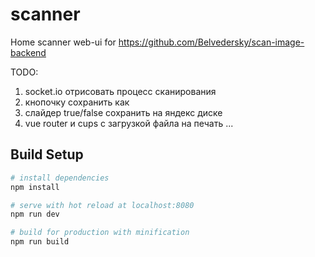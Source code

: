 # scanner

Home scanner web-ui for https://github.com/Belvedersky/scan-image-backend

TODO:

1. socket.io отрисовать процесс сканирования
2. кнопочку сохранить как
3. слайдер true/false сохранить на яндекс диске
4. vue router и сups с загрузкой файла на печать
...


## Build Setup

``` bash
# install dependencies
npm install

# serve with hot reload at localhost:8080
npm run dev

# build for production with minification
npm run build
```
